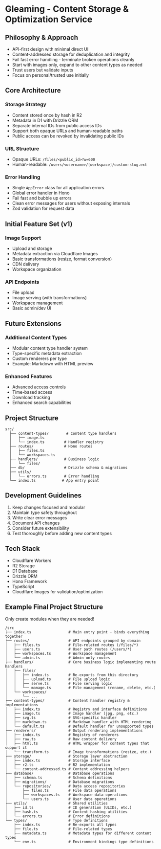 # Gleaming - Content Storage & Optimization Service

## Philosophy & Approach

- API-first design with minimal direct UI
- Content-addressed storage for deduplication and integrity
- Fail fast error handling - terminate broken operations cleanly
- Start with images only, expand to other content types as needed
- Trust users but validate inputs
- Focus on personal/trusted use initially

## Core Architecture

### Storage Strategy

- Content stored once by hash in R2
- Metadata in D1 with Drizzle ORM
- Separate internal IDs from public access IDs
- Support both opaque URLs and human-readable paths
- Public access can be revoked by invalidating public IDs

### URL Structure

- Opaque URLs: `/files/<public_id>?w=600`
- Human-readable: `/users/<username>/[workspace]/custom-slug.ext`

### Error Handling

- Single `AppError` class for all application errors
- Global error handler in Hono
- Fail fast and bubble up errors
- Clean error messages for users without exposing internals
- Zod validation for request data

## Initial Feature Set (v1)

### Image Support

- Upload and storage
- Metadata extraction via Cloudflare Images
- Basic transformations (resize, format conversion)
- CDN delivery
- Workspace organization

### API Endpoints

- File upload
- Image serving (with transformations)
- Workspace management
- Basic admin/dev UI

## Future Extensions

### Additional Content Types

- Modular content type handler system
- Type-specific metadata extraction
- Custom renderers per type
- Example: Markdown with HTML preview

### Enhanced Features

- Advanced access controls
- Time-based access
- Download tracking
- Enhanced search capabilities

## Project Structure

```
src/
  ├── content-types/        # Content type handlers
  │   ├── image.ts
  │   └── index.ts         # Handler registry
  ├── routes/              # Hono routes
  │   ├── files.ts
  │   └── workspaces.ts
  ├── handlers/            # Business logic
  │   └── files/
  ├── db/                  # Drizzle schema & migrations
  ├── utils/
  │   └── errors.ts        # Error handling
  └── index.ts            # App entry point
```

## Development Guidelines

1. Keep changes focused and modular
2. Maintain type safety throughout
3. Write clear error messages
4. Document API changes
5. Consider future extensibility
6. Test thoroughly before adding new content types

## Tech Stack

- Cloudflare Workers
- R2 Storage
- D1 Database
- Drizzle ORM
- Hono Framework
- TypeScript
- Cloudflare Images for validation/optimization

## Example Final Project Structure

Only create modules when they are needed!

```
/src
├── index.ts                 # Main entry point - binds everything together
├── routes/                  # API endpoints grouped by domain
│   ├── files.ts             # File-related routes (/files/*)
│   ├── users.ts             # User path routes (/users/*)
│   ├── workspaces.ts        # Workspace management
│   └── admin.ts             # Admin-only routes
├── handlers/                # Core business logic implementing route handlers
│   ├── files/
│   │   ├── index.ts         # Re-exports from this directory
│   │   ├── upload.ts        # File upload logic
│   │   ├── serve.ts         # File serving logic
│   │   └── manage.ts        # File management (rename, delete, etc.)
│   └── workspaces/
│       └── ...
├── content-types/           # Content handler registry & implementations
│   ├── index.ts             # Registry and interface definitions
│   ├── image.ts             # Image handler (jpg, png, etc.)
│   ├── svg.ts               # SVG-specific handler
│   ├── markdown.ts          # Markdown handler with HTML rendering
│   └── default.ts           # Default handler for unsupported types
├── renderers/               # Output rendering implementations
│   ├── index.ts             # Registry of renderers
│   ├── raw.ts               # Raw content delivery
│   ├── html.ts              # HTML wrapper for content types that support it
│   └── transform.ts         # Image transformations (resize, etc.)
├── storage/                 # Storage layer abstraction
│   ├── index.ts             # Storage interface
│   ├── r2.ts                # R2 implementation
│   └── content-addressed.ts # Content addressing helpers
├── database/                # Database operations
│   ├── schema.ts            # Schema definitions
│   ├── migrations/          # Database migrations
│   └── repositories/        # Data access repositories
│       ├── files.ts         # File data operations
│       ├── workspaces.ts    # Workspace data operations
│       └── users.ts         # User data operations
├── utils/                   # Shared utilities
│   ├── id.ts                # ID generation (ULIDs, etc.)
│   ├── hash.ts              # Content hashing utilities
│   └── errors.ts            # Error definitions
└── types/                   # Type definitions
    ├── index.ts             # Re-exports all types
    ├── file.ts              # File-related types
    ├── metadata.ts          # Metadata types for different content types
    └── env.ts               # Environment bindings type definitions
```
